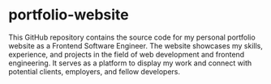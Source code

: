 # portfolio-website
This GitHub repository contains the source code for my personal portfolio website as a Frontend Software Engineer. The website showcases my skills, experience, and projects in the field of web development and frontend engineering. It serves as a platform to display my work and connect with potential clients, employers, and fellow developers.
